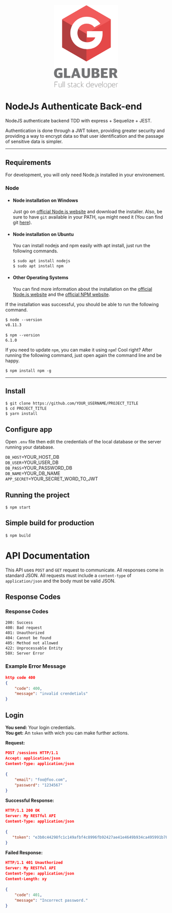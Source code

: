 <div style="width: 100%; display: flex; align-items: center; justify-content: center;">
    <img style="width: 200px;" src="./logo.png" alt="">
</div>

# NodeJs Authenticate Back-end

NodeJS authenticate backend TDD with express + Sequelize + JEST.

Authentication is done through a JWT token, providing greater security and providing a way to encrypt data so that user identification and the passage of sensitive data is simpler.

---
## Requirements

For development, you will only need Node.js installed in your environement.

### Node
- #### Node installation on Windows

  Just go on [official Node.js website](https://nodejs.org/) and download the installer.
Also, be sure to have `git` available in your PATH, `npm` might need it (You can find git [here](https://git-scm.com/)).

- #### Node installation on Ubuntu

  You can install nodejs and npm easily with apt install, just run the following commands.

      $ sudo apt install nodejs
      $ sudo apt install npm

- #### Other Operating Systems
  You can find more information about the installation on the [official Node.js website](https://nodejs.org/) and the [official NPM website](https://npmjs.org/).

If the installation was successful, you should be able to run the following command.

    $ node --version
    v8.11.3

    $ npm --version
    6.1.0

If you need to update `npm`, you can make it using `npm`! Cool right? After running the following command, just open again the command line and be happy.

    $ npm install npm -g

---

## Install

    $ git clone https://github.com/YOUR_USERNAME/PROJECT_TITLE
    $ cd PROJECT_TITLE
    $ yarn install

## Configure app

Open `.env` file then edit  the credentials of the local database or the server running your database.

`DB_HOST`=YOUR_HOST_DB<br>
`DB_USER`=YOUR_USER_DB<br>
`DB_PASS`=YOUR_PASSWORD_DB<br>
`DB_NAME`=YOUR_DB_NAME<br>
`APP_SECRET`=YOUR_SECRET_WORD_TO_JWT<br>

## Running the project

    $ npm start

## Simple build for production

    $ npm build

# API Documentation
This API uses `POST` and `GET` request to communicate. All responses come in standard JSON. All requests must include a `content-type` of `application/json` and the body must be valid JSON.

## Response Codes 
### Response Codes
```
200: Success
400: Bad request
401: Unauthorized
404: Cannot be found
405: Method not allowed
422: Unprocessable Entity 
50X: Server Error
```

### Example Error Message
```json
http code 400
{
    "code": 400,
    "message": "invalid crendetials"
}
```

## Login
**You send:**  Your  login credentials.<br>
**You get:** An `token` with wich you can make further actions.

**Request:**
```json
POST /sessions HTTP/1.1
Accept: application/json
Content-Type: application/json

{
    "email": "foo@foo.com",
    "password": "1234567" 
}
```
**Successful Response:**
```json
HTTP/1.1 200 OK
Server: My RESTful API
Content-Type: application/json

{
   "token": "e3b0c44298fc1c149afbf4c8996fb92427ae41e4649b934ca495991b7852b855"
}
```
**Failed Response:**
```json
HTTP/1.1 401 Unauthorized
Server: My RESTful API
Content-Type: application/json
Content-Length: xy

{
    "code": 401,
    "message": "Incorrect password."
}
``` 